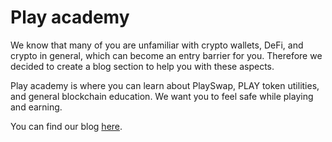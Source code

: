 # Play academy

We know that many of you are unfamiliar with crypto wallets, DeFi, and crypto in general, which can become an entry barrier for you. Therefore we decided to create a blog section to help you with these aspects.

Play academy is where you can learn about PlaySwap, PLAY token utilities, and general blockchain education. We want you to feel safe while playing and earning.

You can find our blog [here](https://medium.com/@PlaySwap).

